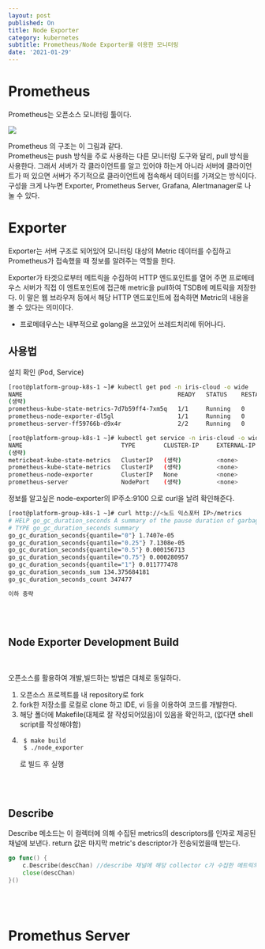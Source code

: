 ```yaml
---
layout: post
published: On
title: Node Exporter
category: kubernetes
subtitle: Prometheus/Node Exporter를 이용한 모니터링
date: '2021-01-29'
---
```


# Prometheus
Prometheus는 오픈소스 모니터링 툴이다.

<img src="https://miro.medium.com/max/1400/0*_EqEmeXfdivLrtTu.png">


Prometheus 의 구조는 이 그림과 같다. <br>
Prometheus는 push 방식을 주로 사용하는 다른 모니터링 도구와 달리, pull 방식을 사용한다. 그래서 서버가 각 클라이언트를 알고 있어야 하는게 아니라 서버에 클라이언트가 떠 있으면 서버가 주기적으로 클라이언트에 접속해서 데이터를 가져오는 방식이다. <br>
구성을 크게 나누면 Exporter, Prometheus Server, Grafana, Alertmanager로 나눌 수 있다.<br>

# Exporter 
Exporter는 서버 구조로 되어있어 모니터링 대상의 Metric 데이터를 수집하고 Prometheus가 접속했을 때 정보를 알려주는 역할을 한다. <br>

Exporter가 타겟으로부터 메트릭을 수집하여 HTTP 엔드포인트를 열어 주면 프로메테우스 서버가 직접 이 엔트포인트에 접근해 metric을 pull하여 TSDB에 메트릭을 저장한다. 이 말은 웹 브라우저 등에서 해당 HTTP 엔드포인트에 접속하면 Metric의 내용을 볼 수 있다는 의미이다.<br>

+ 프로메테우스는 내부적으로 golang을 쓰고있어 쓰레드처리에 뛰어나다. <br>



## 사용법

설치 확인 (Pod, Service)

```bash
[root@platform-group-k8s-1 ~]# kubectl get pod -n iris-cloud -o wide
NAME                                            READY   STATUS    RESTARTS   AGE    IP                
(생략)
prometheus-kube-state-metrics-7d7b59ff4-7xm5q   1/1     Running   0          17d    10.0.(생략)        
prometheus-node-exporter-dl5gl                  1/1     Running   0          104d   <노트 익스포터 IP>
prometheus-server-ff59766b-d9x4r                2/2     Running   0          17d    10.0.(생략)        

[root@platform-group-k8s-1 ~]# kubectl get service -n iris-cloud -o wide
NAME                            TYPE        CLUSTER-IP     EXTERNAL-IP   PORT(S)               SELECTOR
(생략)
metricbeat-kube-state-metrics   ClusterIP   (생략)          <none>        8080/TCP              app.kubernetes.io/instance=metricbeat,app.kubernetes.io/name=kube-state-metrics
prometheus-kube-state-metrics   ClusterIP   (생략)          <none>        8080/TCP              app.kubernetes.io/instance=prometheus,app.kubernetes.io/name=kube-state-metrics
prometheus-node-exporter        ClusterIP   None           <none>        9100/TCP              app=prometheus,component=node-exporter,release=prometheus
prometheus-server               NodePort    (생략)          <none>        80:32021/TCP          app=prometheus,component=server,release=prometheus
```


정보를 알고싶은 node-exporter의 IP주소:9100 으로 curl을 날려 확인해준다. 

```bash
[root@platform-group-k8s-1 ~]# curl http://<노드 익스포터 IP>/metrics
# HELP go_gc_duration_seconds A summary of the pause duration of garbage collection cycles.
# TYPE go_gc_duration_seconds summary
go_gc_duration_seconds{quantile="0"} 1.7407e-05
go_gc_duration_seconds{quantile="0.25"} 7.1308e-05
go_gc_duration_seconds{quantile="0.5"} 0.000156713
go_gc_duration_seconds{quantile="0.75"} 0.000280957
go_gc_duration_seconds{quantile="1"} 0.011777478
go_gc_duration_seconds_sum 134.375684181
go_gc_duration_seconds_count 347477

이하 중략
```

<br><br>

## Node Exporter Development Build

<br>

오픈소스를 활용하여 개발,빌드하는 방법은 대체로 동일하다.
1. 오픈소스 프로젝트를 내 repository로 fork
2. fork한 저장소를 로컬로 clone 하고 IDE, vi 등을 이용하여 코드를 개발한다.
3. 해당 폴더에 Makefile(대체로 잘 작성되어있음)이 있음을 확인하고, (없다면 shell script를 작성해야함)
4. ```bash
    $ make build 
    $ ./node_exporter
    ``` 
    로 빌드 후 실행


<br><br>


## Describe

Describe 메소드는 이 컬렉터에 의해 수집된 metrics의 descriptors를 인자로 제공된 채널에 보낸다. return 값은 마지막 metric's descriptor가 전송되었을때 받는다. 

```go
go func() {
    c.Describe(descChan) //describe 채널에 해당 collector c가 수집한 메트릭의 description 전송
    close(descChan)
}()

```


<br><br>

# Promethus Server






